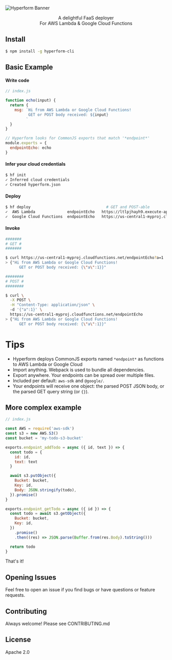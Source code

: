 ![Hyperform Banner](https://github.com/qngapparat/hyperform/blob/master/hyperform-banner.png)


<p align="center">A delightful FaaS deployer<br>For AWS Lambda & Google Cloud Functions</p>


## Install

```sh
$ npm install -g hyperform-cli
```

## Basic Example

#### Write code

```js
// index.js

function echo(input) {
  return {
    msg: `Hi from AWS Lambda or Google Cloud Functions!
          GET or POST body received: ${input}
         `
  }
}

// Hyperform looks for CommonJS exports that match '*endpoint*'
module.exports = {
  endpointEcho: echo 
}
```

#### Infer your cloud credentials

```sh
$ hf init
✓ Inferred cloud credentials
✓ Created hyperform.json
```

#### Deploy 


```sh 
$ hf deploy                                 # GET and POST-able
✓  AWS Lambda              endpointEcho   https://ltlpjhayh9.execute-api.us-east-2.amazonaws.com
✓  Google Cloud Functions  endpointEcho   https://us-central1-myproj.cloudfunctions.net/endpointEcho
```

#### Invoke 


```sh
#######
# GET #
#######

$ curl https://us-central1-myproj.cloudfunctions.net/endpointEcho?a=1
> {"Hi from AWS Lambda or Google Cloud Functions!
      GET or POST body received: {\"a\":1}}"

########
# POST #
########

$ curl \
  -X POST \
  -H "Content-Type: application/json" \ 
  -d '{"a":1}' \
  https://us-central1-myproj.cloudfunctions.net/endpointEcho
> {"Hi from AWS Lambda or Google Cloud Functions!
      GET or POST body received: {\"a\":1}}"
```

# Tips

* Hyperform deploys CommonJS exports named `*endpoint*` as functions to AWS Lambda or Google Cloud
* Import anything. Webpack is used to bundle all dependencies.
* Export anywhere. Your endpoints can be spread over multiple files.
* Included per default: `aws-sdk` and `@google/`.
* Your endpoints will receive one object: the parsed POST JSON body, or the parsed GET query string (or `{}`).


## More complex example

```js
// index.js

const AWS = require('aws-sdk')
const s3 = new AWS.S3()
const bucket = 'my-todo-s3-bucket'

exports.endpoint_addTodo = async ({ id, text }) => {
  const todo = {
    id: id,
    text: text
  }

  await s3.putObject({
    Bucket: bucket,
    Key: id,
    Body: JSON.stringify(todo),
  }).promise()
}

exports.endpoint_getTodo = async ({ id }) => {
  const todo = await s3.getObject({
    Bucket: bucket,
    Key: id,
  })
    .promise()
    .then((res) => JSON.parse(Buffer.from(res.Body).toString()))

  return todo
}

```

That's it!

## Opening Issues

Feel free to open an issue if you find bugs or have questions or feature requests.

## Contributing

Always welcome! Please see CONTRIBUTING.md

## License

Apache 2.0